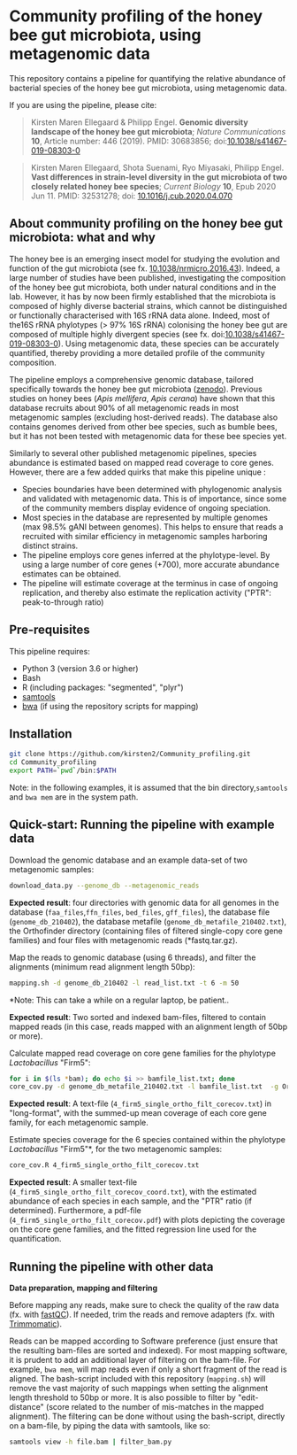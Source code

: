 Community profiling of the honey bee gut microbiota, using metagenomic data
=======

This repository contains a pipeline for quantifying the relative abundance of bacterial species  of the honey bee gut microbiota, using metagenomic data.

If you are using the pipeline, please cite:

> Kirsten Maren Ellegaard & Philipp Engel. **Genomic diversity landscape of the honey bee gut microbiota**; _Nature Communications_ **10**, Article number: 446 (2019).
> PMID: 30683856;
> doi:[10.1038/s41467-019-08303-0](https://www.nature.com/articles/s41467-019-08303-0)

> Kirsten Maren Ellegaard, Shota Suenami, Ryo Miyasaki, Philipp Engel. **Vast differences in strain-level diversity in the gut microbiota of two closely related honey bee species**; _Current Biology_ **10**, Epub 2020 Jun 11.
> PMID: 32531278;
> doi: [10.1016/j.cub.2020.04.070](https://www.cell.com/current-biology/fulltext/S0960-9822(20)30586-8)
 
About community profiling on the honey bee gut microbiota: what and why
----------

The honey bee is an emerging insect model for studying the evolution and function of the gut microbiota (see fx. [10.1038/nrmicro.2016.43](https://pubmed.ncbi.nlm.nih.gov/27140688/)). Indeed, a large number of studies have been published, investigating the composition of the honey bee gut microbiota, both under natural conditions and in the lab. However, it has by now been firmly established that the microbiota is composed of highly diverse bacterial strains, which cannot be distinguished or functionally characterised with 16S rRNA data alone. Indeed, most  of the16S rRNA phylotypes (> 97% 16S rRNA) colonising the honey bee gut are composed of multiple highly divergent species (see fx. doi:[10.1038/s41467-019-08303-0](https://www.nature.com/articles/s41467-019-08303-0)). Using metagenomic data, these species can be accurately quantified, thereby providing a more detailed profile of the community composition.

The pipeline employs a comprehensive genomic database, tailored specifically towards the honey bee gut microbiota ([zenodo](https://zenodo.org/record/4661061#.YGmkRy0RoRA)). Previous studies on honey bees (*Apis mellifera*, *Apis cerana*) have shown that this database recruits about 90% of all metagenomic reads  in most metagenomic samples (excluding host-derived reads). The database also contains genomes derived from other bee species, such as bumble bees, but it has not been tested with metagenomic data for these bee species yet. 

Similarly to several other published metagenomic pipelines, species abundance is estimated based on mapped read coverage to core genes. However, there are a few added quirks that make this pipeline unique :

- Species boundaries have been determined with phylogenomic analysis and validated with metagenomic data. This is of importance, since some of the community members display evidence of ongoing speciation.
- Most species in the database are represented by multiple genomes (max 98.5% gANI between genomes). This helps to ensure that reads a recruited with similar efficiency in metagenomic samples harboring distinct strains.
- The pipeline employs core genes inferred at the phylotype-level. By using a large number of core genes (+700), more accurate abundance estimates can be obtained.
- The pipeline will estimate coverage at the terminus in case of ongoing replication, and thereby also estimate the replication activity ("PTR": peak-to-through ratio)

Pre-requisites
--------

This pipeline requires:

* Python 3 (version 3.6 or higher)
* Bash
* R (including packages: "segmented", "plyr")
* [samtools](http://www.htslib.org) 
* [bwa](https://github.com/lh3/bwa) (if using the repository scripts for mapping)

Installation
--------

```bash
git clone https://github.com/kirsten2/Community_profiling.git
cd Community_profiling
export PATH=`pwd`/bin:$PATH
```
Note: in the following examples, it is assumed that the bin directory,```samtools``` and ```bwa mem``` are in the system path.

Quick-start: Running the pipeline with example data
--------

Download the genomic database and an example data-set of two metagenomic samples:

```bash
download_data.py --genome_db --metagenomic_reads
```
**Expected result**: four directories with genomic data for all genomes in the database (```faa_files```,```ffn_files```, ```bed_files```, ```gff_files```), the database file (```genome_db_210402```), the database metafile (```genome_db_metafile_210402.txt```), the Orthofinder directory (containing files of filtered single-copy core gene families) and four files with metagenomic reads (*fastq.tar.gz).

Map the reads to genomic database (using 6 threads), and filter the alignments (minimum read alignment length 50bp):

```bash
mapping.sh -d genome_db_210402 -l read_list.txt -t 6 -m 50
```
\*Note: This can take a while on a regular laptop, be patient..

**Expected result**: Two sorted and indexed bam-files, filtered to contain mapped reads (in this case, reads mapped with an alignment length of 50bp or more).

Calculate mapped read coverage on core gene families for the phylotype *Lactobacillus* "Firm5"\:

```bash
for i in $(ls *bam); do echo $i >> bamfile_list.txt; done
core_cov.py -d genome_db_metafile_210402.txt -l bamfile_list.txt  -g Orthofinder/4_firm5_single_ortho_filt.txt -b bed_files
```
**Expected result**: A text-file (```4_firm5_single_ortho_filt_corecov.txt```) in "long-format", with the summed-up mean coverage of each core gene family, for each metagenomic sample.

Estimate species coverage for the 6 species contained within the phylotype *Lactobacillus* "Firm5"\*, for the two metagenomic samples:

```bash
core_cov.R 4_firm5_single_ortho_filt_corecov.txt
```
**Expected result**: A smaller text-file (```4_firm5_single_ortho_filt_corecov_coord.txt```), with the estimated abundance of each species in each sample, and the "PTR" ratio (if determined). Furthermore, a pdf-file (```4_firm5_single_ortho_filt_corecov.pdf```) with plots depicting the coverage on the core gene families, and the fitted regression line used for the quantification.

Running the pipeline with other data
--------

**Data preparation, mapping and filtering**

Before mapping any reads, make sure to check the quality of the raw data (fx. with [fastQC](https://www.bioinformatics.babraham.ac.uk/projects/fastqc/)). If needed, trim the reads and remove adapters (fx. with [Trimmomatic](https://github.com/usadellab/Trimmomatic)).

Reads can be mapped according to Software preference (just ensure that the resulting bam-files are sorted and indexed). For most mapping software, it is prudent to add an additional layer of filtering on the bam-file. For example, ```bwa mem```, will map reads even if only a short fragment of the read is aligned. The bash-script included with this repository (```mapping.sh```) will remove the vast majority of such mappings when setting the alignment length threshold to 50bp or more. It is also possible to filter by "edit-distance" (score related to the number of mis-matches in the mapped alignment). The filtering can be done without using the bash-script, directly on a bam-file, by piping the data with samtools, like so:

```bash
samtools view -h file.bam | filter_bam.py 
```
